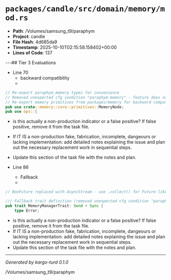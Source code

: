 # `packages/candle/src/domain/memory/mod.rs`

- **Path**: /Volumes/samsung_t9/paraphym
- **Project**: candle
- **File Hash**: 4d685da9  
- **Timestamp**: 2025-10-10T02:15:58.158402+00:00  
- **Lines of Code**: 137

---## Tier 3 Evaluations


- Line 70
  - backward compatibility
  - 

```rust
// Re-export paraphym_memory types for convenience
// Removed unexpected cfg condition "paraphym-memory" - feature does not exist
// Re-export memory primitives from packages/memory for backward compatibility
pub use crate::memory::core::primitives::MemoryNode;
pub use ops::{
```

- is this actually a non-production indicator or a false positive? If false positive, remove it from the task file.
- If IT IS a non-production fake, fabrication, incomplete, dangeours or lacking implementation: add detailed notes explaining the issue and plan out the necessary replacement work in sequential steps. 
- Update this section of the task file with the notes and plan.


- Line 86
  - Fallback
  - 

```rust
// BoxFuture replaced with AsyncStream - use .collect() for Future-like behavior

/// Fallback trait definition (removed unexpected cfg condition "paraphym-memory")
pub trait MemoryManagerTrait: Send + Sync {
    type Error;
```

- is this actually a non-production indicator or a false positive? If false positive, remove it from the task file.
- If IT IS a non-production fake, fabrication, incomplete, dangeours or lacking implementation: add detailed notes explaining the issue and plan out the necessary replacement work in sequential steps. 
- Update this section of the task file with the notes and plan.

---

*Generated by kargo-turd 0.1.0*

/Volumes/samsung_t9/paraphym